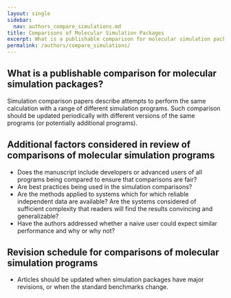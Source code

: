 ```yaml
---
layout: single
sidebar:
  nav: authors_compare_simulations.md
title: Comparisons of Molecular Simulation Packages
excerpt: What is a publishable comparison for molecular simulation packages?
permalink: /authors/compare_simulations/
---
```


## What is a publishable comparison for molecular simulation packages?

Simulation comparison papers describe attempts to perform the same
calculation with a range of different simulation programs. 
Such comparison should be updated periodically with different versions of
the same programs (or potentially additional programs).


## Additional factors considered in review of comparisons of molecular simulation programs
* Does the manuscript include developers or advanced users of all programs being compared to ensure that comparisons are fair?
* Are best practices being used in the simulation comparisons?
* Are the methods applied to systems which for which reliable independent data are available?  Are the systems considered of sufficient complexity that readers will find the results convincing and generalizable?
* Have the authors addressed whether a naive user could expect similar performance and why or why not?

## Revision schedule for comparisons of molecular simulation programs
* Articles should be updated when simulation packages have major revisions, or when the standard benchmarks change.
